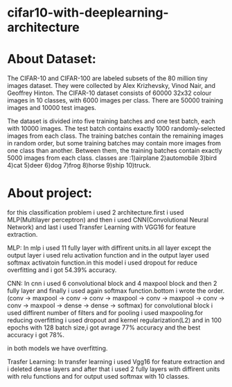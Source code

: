 # cifar10-with-deeplearning-architecture

# About Dataset:
The CIFAR-10 and CIFAR-100 are labeled subsets of the 80 million tiny images dataset. They were collected by Alex Krizhevsky, Vinod Nair, and Geoffrey Hinton. 
The CIFAR-10 dataset consists of 60000 32x32 colour images in 10 classes, with 6000 images per class. There are 50000 training images and 10000 test images.

The dataset is divided into five training batches and one test batch, each with 10000 images. The test batch contains exactly 1000 randomly-selected images from each class. The training batches contain the remaining images in random order, but some training batches may contain more images from one class than another. Between them, the training batches contain exactly 5000 images from each class. 
classes are :1)airplane 2)automobile 3)bird 4)cat 5)deer 6)dog 7)frog 8)horse 9)ship 10)truck.

# About project:
for this classification problem i used 2 architecture.first i used MLP(Multilayer perceptron) and then i used CNN(Convolutional Neural Network) and last i used Transfer Learning with VGG16 for feature extraction.

MLP:
In mlp i used 11 fully layer with diffirent units.in all layer except the output layer i used relu activation function and in the output layer used softmax activatoin function.in this model i used dropout for reduce overfitting and i got 54.39% accuracy.

CNN:
In cnn i used 6 convolutional block and 4 maxpool block and then 2 fully layer and finally i used again softmax function.bottom i wrote the order.
(conv -> maxpool -> conv -> conv -> maxpool -> conv -> maxpool -> conv -> conv -> maxpool -> dense -> dense -> softmax)
for convolutional block i used diffirent number of filters and for pooling i used maxpooling.for reducing overfitting i used dropout and kernel regularization(L2) and in 100 epochs with 128 batch size,i got avrage 77% accuracy and the best accuracy i got 78%.

in both models we have overfitting.

Trasfer Learning:
In transfer learning i used Vgg16 for feature extraction and i deleted dense layers and after that i used 2 fully layers with diffirent units with relu functions and for output used softmax with 10 classes.
